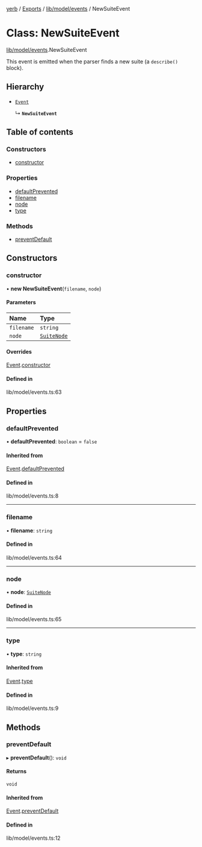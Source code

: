 [yerb](../README.md) / [Exports](../modules.md) / [lib/model/events](../modules/lib_model_events.md) / NewSuiteEvent

# Class: NewSuiteEvent

[lib/model/events](../modules/lib_model_events.md).NewSuiteEvent

This event is emitted when the parser finds a new suite (a `describe()` block).

## Hierarchy

- [`Event`](lib_model_events.Event.md)

  ↳ **`NewSuiteEvent`**

## Table of contents

### Constructors

- [constructor](lib_model_events.NewSuiteEvent.md#constructor)

### Properties

- [defaultPrevented](lib_model_events.NewSuiteEvent.md#defaultprevented)
- [filename](lib_model_events.NewSuiteEvent.md#filename)
- [node](lib_model_events.NewSuiteEvent.md#node)
- [type](lib_model_events.NewSuiteEvent.md#type)

### Methods

- [preventDefault](lib_model_events.NewSuiteEvent.md#preventdefault)

## Constructors

### constructor

• **new NewSuiteEvent**(`filename`, `node`)

#### Parameters

| Name | Type |
| :------ | :------ |
| `filename` | `string` |
| `node` | [`SuiteNode`](lib_model_nodes.SuiteNode.md) |

#### Overrides

[Event](lib_model_events.Event.md).[constructor](lib_model_events.Event.md#constructor)

#### Defined in

lib/model/events.ts:63

## Properties

### defaultPrevented

• **defaultPrevented**: `boolean` = `false`

#### Inherited from

[Event](lib_model_events.Event.md).[defaultPrevented](lib_model_events.Event.md#defaultprevented)

#### Defined in

lib/model/events.ts:8

___

### filename

• **filename**: `string`

#### Defined in

lib/model/events.ts:64

___

### node

• **node**: [`SuiteNode`](lib_model_nodes.SuiteNode.md)

#### Defined in

lib/model/events.ts:65

___

### type

• **type**: `string`

#### Inherited from

[Event](lib_model_events.Event.md).[type](lib_model_events.Event.md#type)

#### Defined in

lib/model/events.ts:9

## Methods

### preventDefault

▸ **preventDefault**(): `void`

#### Returns

`void`

#### Inherited from

[Event](lib_model_events.Event.md).[preventDefault](lib_model_events.Event.md#preventdefault)

#### Defined in

lib/model/events.ts:12
